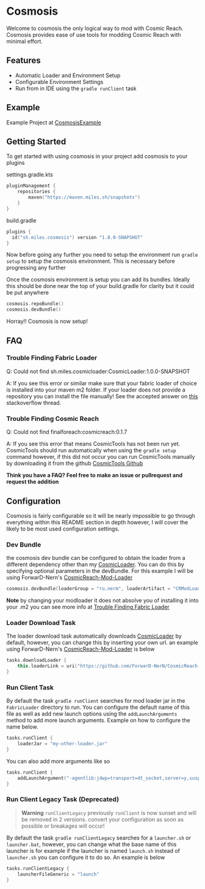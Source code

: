 # Cosmosis
Welcome to cosmosis the only logical way to mod with Cosmic Reach. Cosmosis provides
ease of use tools for modding Cosmic Reach with minimal effort.

## Features
- Automatic Loader and Environment Setup
- Configurable Environment Settings
- Run from in IDE using the `gradle runClient` task

## Example
Example Project at [CosmosisExample](https://github.com/Y2Kwastaken/CosmosisExample)

## Getting Started

To get started with using cosmosis in your project add cosmosis to your plugins

settings.gradle.kts
```kotlin
pluginManagement {
    repositories {
        maven("https://maven.miles.sh/snapshots")
    }
}
```

build.gradle
```kotlin
plugins {
  id("sh.miles.cosmosis") version "1.0.0-SNAPSHOT"
}
```

Now before going any further you need to setup the environment run `gradle setup`
to setup the cosmosis environment. This is necessary before progressing any further

Once the cosmosis environment is setup you can add its bundles. Ideally this should
be done near the top of your build.gradle for clarity but it could be put anywhere
```kotlin
cosmosis.repoBundle()
cosmosis.devBundle()
```

Horray!! Cosmosis is now setup!

## FAQ

### Trouble Finding Fabric Loader

Q: Could not find sh.miles.cosmicloader:CosmicLoader:1.0.0-SNAPSHOT

A: If you see this error or similar make sure that your fabric loader of choice is
installed into your maven m2 folder. If your loader does not provide a repository
you can install the file manually! See the accepted answer on [this](https://stackoverflow.com/questions/4955635/how-to-add-local-jar-files-to-a-maven-project/4955695#4955695)
stackoverflow thread.

### Trouble Finding Cosmic Reach

Q: Could not find finalforeach:cosmicreach:0.1.7

A: If you see this error that means CosmicTools has not been run yet. CosmicTools should
run automatically when using the `gradle setup` command however, if this did not occur you
can run CosmicTools manually by downloading it from the github [CosmicTools Github](https://github.com/Y2Kwastaken/CosmicTools)

**Think you have a FAQ? Feel free to make an issue or pullrequest and request the addition**

## Configuration

Cosmosis is fairly configurable so it will be nearly impossible to go through everything
within this README section in depth however, I will cover the likely to be most used configuration
settings.

### Dev Bundle

the cosmosis dev bundle can be configured to obtain the loader from a different dependency
other than my [CosmicLoader](https://github.com/Y2Kwastaken/CosmicLoader). You can do this by specifying
optional parameters in the devBundle. For this example I will be using ForwarD-Nern's [CosmicReach-Mod-Loader](https://github.com/ForwarD-NerN/CosmicReach-Mod-Loader)

```kotlin
cosmosis.devBundle(loaderGroup = "ru.nerm", loaderArtifact = "CRModLoader", loaderVersion = "1.1.1")
```

**Note** by changing your modloader it does not absolve you of installing it into your .m2 you can see more info at [Trouble Finding Fabric Loader](#trouble-finding-fabric-loader)

### Loader Download Task

The loader download task automatically downloads [CosmicLoader](https://github.com/Y2Kwastaken/CosmicLoader) by default, however,
you can change this by inserting your own url. an example using ForwarD-Nern's [CosmicReach-Mod-Loader](https://github.com/ForwarD-NerN/CosmicReach-Mod-Loader)
is below

```kotlin
tasks.downloadLoader {
    this.loaderLink = uri("https://github.com/ForwarD-NerN/CosmicReach-Mod-Loader/releases/download/latest/cosmicreach-fabric-modloader.zip").toURL()
}
```

### Run Client Task

By default the task `gradle runClient` searches for mod loader jar in the `FabricLoader` directory to
run. You can configure the default name of this file as well as add new launch options using the `addLaunchArguments`  
method to add more launch arguments. Example on how to configure the name below.

```kotlin
tasks.runClient {
    loaderJar = "my-other-loader.jar"
}
```

You can also add more arguments like so
```kotlin
tasks.runClient {
    addLaunchArgument("-agentlib:jdwp=transport=dt_socket,server=y,suspend=n,address=*:5005")
}
```

### Run Client Legacy Task (Deprecated)

> **Warning**
`runClientLegacy` previously `runClient` is now sunset and will be removed in 2 versions.
convert your configuration as soon as possible or breakages will occur!

By default the task `gradle runClientLegacy` searches for a `launcher.sh` or `launcher.bat`, however,
you can change what the base name of this launcher is for example if the launcher is named
`launch.sh` instead of `launcher.sh` you can configure it to do so. An example is below

```kotlin
tasks.runClientLegacy {
    launcherFileGeneric = "launch"
}
```
